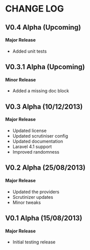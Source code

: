 CHANGE LOG
==========


## V0.4 Alpha (Upcoming)
#### Major Release

* Added unit tests


## V0.3.1 Alpha (Upcoming)
#### Minor Release

* Added a missing doc block


## V0.3 Alpha (10/12/2013)
#### Major Release

* Updated license
* Updated scrutiniser config
* Updated documentation
* Laravel 4.1 support
* Improved randomness


## V0.2 Alpha (25/08/2013)
#### Major Release

* Updated the providers
* Scrutinizer updates
* Minor tweaks


## V0.1 Alpha (15/08/2013)
#### Major Release

* Initial testing release
